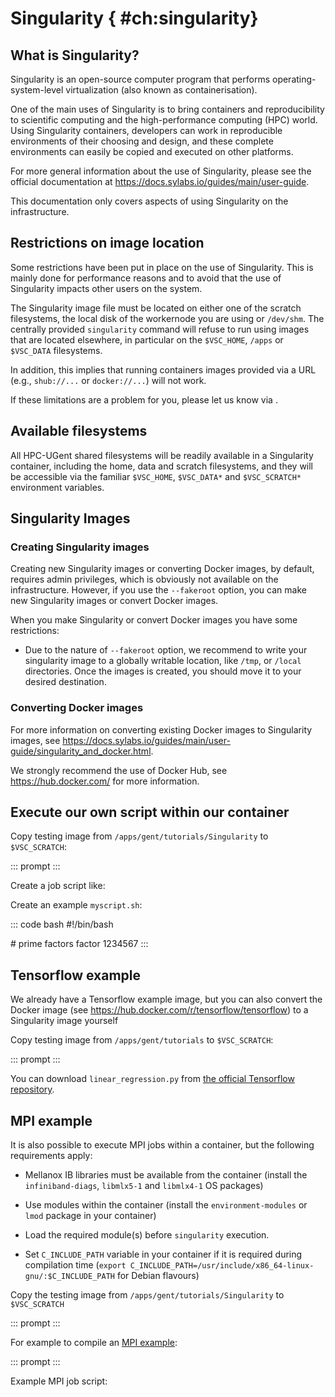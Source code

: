# Singularity { #ch:singularity}

## What is Singularity?

Singularity is an open-source computer program that performs
operating-system-level virtualization (also known as containerisation).

One of the main uses of Singularity is to bring containers and
reproducibility to scientific computing and the high-performance
computing (HPC) world. Using Singularity containers, developers can work
in reproducible environments of their choosing and design, and these
complete environments can easily be copied and executed on other
platforms.

For more general information about the use of Singularity, please see
the official documentation at <https://docs.sylabs.io/guides/main/user-guide>.

This documentation only covers aspects of using Singularity on the
infrastructure.

## Restrictions on image location

Some restrictions have been put in place on the use of Singularity. This
is mainly done for performance reasons and to avoid that the use of
Singularity impacts other users on the system.

The Singularity image file must be located on either one of the scratch
filesystems, the local disk of the workernode you are using or
`/dev/shm`. The centrally provided `singularity` command will refuse to
run using images that are located elsewhere, in particular on the
`$VSC_HOME`, `/apps` or `$VSC_DATA` filesystems.

In addition, this implies that running containers images provided via a
URL (e.g., `shub://...` or `docker://...`) will not work.

If these limitations are a problem for you, please let us know via .

## Available filesystems

All HPC-UGent shared filesystems will be readily available in a
Singularity container, including the home, data and scratch filesystems,
and they will be accessible via the familiar `$VSC_HOME`, `$VSC_DATA*`
and `$VSC_SCRATCH*` environment variables.

## Singularity Images

### Creating Singularity images

Creating new Singularity images or converting Docker images, by default,
requires admin privileges, which is obviously not available on the
infrastructure. However, if you use the `--fakeroot` option, you can
make new Singularity images or convert Docker images.

When you make Singularity or convert Docker images you have some
restrictions:

-   Due to the nature of `--fakeroot` option, we recommend to write your
    singularity image to a globally writable location, like `/tmp`, or
    `/local` directories. Once the images is created, you should move it
    to your desired destination.

### Converting Docker images

For more information on converting existing Docker images to Singularity
images, see
<https://docs.sylabs.io/guides/main/user-guide/singularity_and_docker.html>.

We strongly recommend the use of Docker Hub, see
<https://hub.docker.com/> for more information.

## Execute our own script within our container

Copy testing image from `/apps/gent/tutorials/Singularity` to
`$VSC_SCRATCH`:

::: prompt
:::

Create a job script like:

Create an example `myscript.sh`:

::: code
bash #!/bin/bash

\# prime factors factor 1234567
:::

## Tensorflow example

We already have a Tensorflow example image, but you can also convert the
Docker image (see <https://hub.docker.com/r/tensorflow/tensorflow>) to a
Singularity image yourself

Copy testing image from `/apps/gent/tutorials` to `$VSC_SCRATCH`:

::: prompt
:::

You can download `linear_regression.py` from [the official Tensorflow
repository](https://github.com/tensorflow/tensorflow/blob/r1.12/tensorflow/examples/get_started/regression/linear_regression.py).

## MPI example

It is also possible to execute MPI jobs within a container, but the
following requirements apply:

-   Mellanox IB libraries must be available from the container (install
    the `infiniband-diags`, `libmlx5-1` and `libmlx4-1` OS packages)

-   Use modules within the container (install the `environment-modules`
    or `lmod` package in your container)

-   Load the required module(s) before `singularity` execution.

-   Set `C_INCLUDE_PATH` variable in your container if it is required
    during compilation time
    (`export C_INCLUDE_PATH=/usr/include/x86_64-linux-gnu/:$C_INCLUDE_PATH`
    for Debian flavours)

Copy the testing image from `/apps/gent/tutorials/Singularity` to
`$VSC_SCRATCH`

::: prompt
:::

For example to compile an [MPI
example](https://github.com/open-mpi/ompi/blob/master/examples/ring_c.c):

::: prompt
:::

Example MPI job script:
